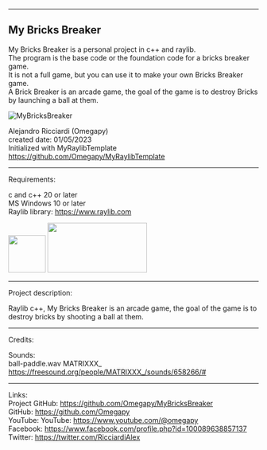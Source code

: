 -----------------------------------------------------------------------------------------------------------------------------
My Bricks Breaker
-----------------------------------------------------------------------------------------------------------------------------

My Bricks Breaker is a personal project in c++ and raylib.  
The program is the base code or the foundation code for a bricks breaker game.  
It is not a full game, but you can use it to make your own Bricks Breaker game.  
A Brick Breaker is an arcade game, the goal of the game is to destroy Bricks by launching a ball at them. 

![MyBricksBreaker](https://user-images.githubusercontent.com/121726699/230264918-5a306905-0219-4ce5-b258-1072d2436bb4.gif)

 Alejandro Ricciardi (Omegapy)  
 created date: 01/05/2023  
 Initialized with MyRaylibTemplate  
 https://github.com/Omegapy/MyRaylibTemplate

-----------------------------------------------------------------------------------------------------------------------------
Requirements:  

 c and c++ 20 or later  
 MS Windows 10 or later  
 Raylib library: https://www.raylib.com  
 
 <p align="left">
  <img width="75" height="75" src="https://user-images.githubusercontent.com/121726699/215234958-2659b12a-4181-4f6b-a757-3e868244192e.png">
  <img width="200" height="100" src="https://user-images.githubusercontent.com/121726699/215234968-9f5961e4-8ca0-4f4e-acdc-53c1817547dd.png">
</p>

-----------------------------------------------------------------------------------------------------------------------------
Project description:

 Raylib c++, My Bricks Breaker is an arcade game, the goal of the game is to destroy bricks by shooting a ball at them.

-----------------------------------------------------------------------------------------------------------------------------
Credits:

  Sounds:     
  ball-paddle.wav     MATRIXXX_     https://freesound.org/people/MATRIXXX_/sounds/658266/#

-----------------------------------------------------------------------------------------------------------------------------

Links:  
Project GitHub: https://github.com/Omegapy/MyBricksBreaker   
GitHub: https://github.com/Omegapy  
YouTube: YouTube: https://www.youtube.com/@omegapy  
Facebook: https://www.facebook.com/profile.php?id=100089638857137  
Twitter: https://twitter.com/RicciardiAlex


